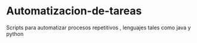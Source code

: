 # Automatizacion-de-tareas
Scripts para automatizar procesos repetitivos , lenguajes tales como java y python
